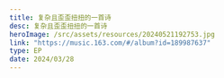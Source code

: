 ```yaml
---
title: 复杂且歪歪扭扭的一首诗
desc: 复杂且歪歪扭扭的一首诗
heroImage: /src/assets/resources/20240521192753.jpg
link: "https://music.163.com/#/album?id=189987637"
type: EP
date: 2024/03/28
---
```

